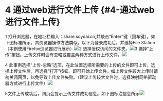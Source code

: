 # 4 通过web进行文件上传 {#4-通过web进行文件上传}

1 打开浏览器，在地址栏输入：share.soydai.cn,并敲击“Enter”键（回车键）。如下图标准所示，其浏览器操作方法类似。以下为登录成功后，并选择File Station（本例使用Firefox浏览器进行展示）![](https://ws3.sinaimg.cn/large/006tKfTcly1fj2ydprk06j30wt0jp41m.jpg)2 选择授权访问的文件夹。![](https://ws1.sinaimg.cn/large/006tKfTcly1fj2ye8fskcj30wt0hz0u1.jpg)3 选择”上传”按钮，上传文件时会有忽略或覆盖两种方式进行上传文件。![](https://ws3.sinaimg.cn/large/006tKfTcly1fj2yejqoc7j30wt0jp0v0.jpg)

4 此事例选择“上传-忽略”选项，在此位置选择所需要的上传的文件即可上传。选择上传文件后，再选择“打开”按钮。即可开始上传文件。如上传文件较大上传时请勿关闭网页，以免导致上传文件失败。（建议上传较大文件时，选择映射网络驱动器方式进行上传文件）![](https://ws1.sinaimg.cn/large/006tKfTcly1fj2yeuq70aj30wt0jpjvl.jpg)

5文件上传成功后，网页会提示上传文件成功信息。如下图标注信息所示![](https://ws1.sinaimg.cn/large/006tKfTcly1fj2yf3y94ej30wt0jp42z.jpg)

